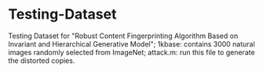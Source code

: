 # Testing-Dataset
Testing Dataset for "Robust Content Fingerprinting Algorithm Based on Invariant and Hierarchical Generative Model";
1kbase: contains 3000 natural images randomly selected from ImageNet;
attack.m: run this file to generate the distorted copies.
